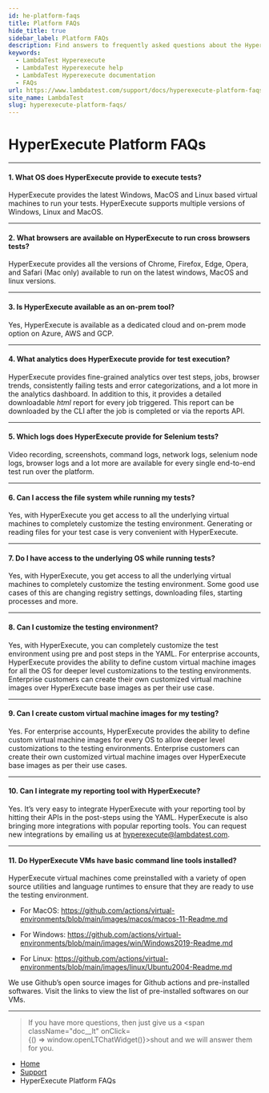```yaml
---
id: he-platform-faqs
title: Platform FAQs
hide_title: true
sidebar_label: Platform FAQs
description: Find answers to frequently asked questions about the HyperExecute platform, covering OS support, available browsers, customization options, and more for efficient testing.
keywords:
  - LambdaTest Hyperexecute
  - LambdaTest Hyperexecute help
  - LambdaTest Hyperexecute documentation
  - FAQs
url: https://www.lambdatest.com/support/docs/hyperexecute-platform-faqs/
site_name: LambdaTest
slug: hyperexecute-platform-faqs/
---
```


<script type="application/ld+json"
      dangerouslySetInnerHTML={{ __html: JSON.stringify({
       "@context": "https://schema.org",
        "@type": "BreadcrumbList",
        "itemListElement": [{
          "@type": "ListItem",
          "position": 1,
          "name": "Home",
          "item": "https://www.lambdatest.com"
        },{
          "@type": "ListItem",
          "position": 2,
          "name": "Support",
          "item": "https://www.lambdatest.com/support/docs/"
        },{
          "@type": "ListItem",
          "position": 3,
          "name": "Integrations",
          "item": "https://www.lambdatest.com/support/docs/hyperexecute-platform-faqs/"
        }]
      })
    }}
></script>

# HyperExecute Platform FAQs

***

#### 1. **What OS does HyperExecute provide to execute tests?**

  HyperExecute provides the latest Windows, MacOS and Linux based virtual machines to run your tests. HyperExecute supports multiple versions of Windows, Linux and MacOS.

***

#### 2. **What browsers are available on HyperExecute to run cross browsers tests?**

  HyperExecute provides all the versions of Chrome, Firefox, Edge, Opera, and Safari (Mac only) available to run on the latest windows, MacOS and linux versions.

***

#### 3. **Is HyperExecute available as an on-prem tool?**

  Yes, HyperExecute is available as a dedicated cloud and on-prem mode option on Azure, AWS and GCP.

***

#### 4. **What analytics does HyperExecute provide for test execution?**

  HyperExecute provides fine-grained analytics over test steps, jobs, browser trends, consistently failing tests and error categorizations, and a lot more in the analytics dashboard. In addition to this, it provides a detailed downloadable _html_ report for every job triggered. This report can be downloaded by the CLI after the job is completed or via the reports API.

***

#### 5. **Which logs does HyperExecute provide for Selenium tests?**

  Video recording, screenshots, command logs, network logs, selenium node logs, browser logs and a lot more are available for every single end-to-end test run over the platform.

***

#### 6. **Can I access the file system while running my tests?**

  Yes, with HyperExecute you get access to all the underlying virtual machines to completely customize the testing environment. Generating or reading files for your test case is very convenient with HyperExecute.

***

#### 7. **Do I have access to the underlying OS while running tests?**

  Yes, with HyperExecute, you get access to all the underlying virtual machines to completely customize the testing environment. Some good use cases of this are changing registry settings, downloading files, starting processes and more. 

***

#### 8. **Can I customize the testing environment?**

  Yes, with HyperExecute, you can completely customize the test environment using pre and post steps in the YAML. For enterprise accounts, HyperExecute provides the ability to define custom virtual machine images for all the OS for deeper level customizations to the testing environments. Enterprise customers can create their own customized virtual machine images over HyperExecute base images as per their use case.

***

#### 9. **Can I create custom virtual machine images for my testing?**

  Yes. For enterprise accounts, HyperExecute provides the ability to define custom virtual machine images for every OS to allow deeper level customizations to the testing environments. Enterprise customers can create their own customized virtual machine images over HyperExecute base images as per their use cases.

***

#### 10. **Can I integrate my reporting tool with HyperExecute?**

  Yes. It’s very easy to integrate HyperExecute with your reporting tool by hitting their APIs in the post-steps using the YAML. HyperExecute is also bringing more integrations with popular reporting tools. You can request new integrations by emailing us at hyperexecute@lambdatest.com.

***

#### 11. **Do HyperExecute VMs have basic command line tools installed?**

  HyperExecute virtual machines come preinstalled with a variety of open source utilities and language runtimes to ensure that they are ready to use the testing environment.

  - For MacOS:
    https://github.com/actions/virtual-environments/blob/main/images/macos/macos-11-Readme.md

  - For Windows:
    https://github.com/actions/virtual-environments/blob/main/images/win/Windows2019-Readme.md
    
  - For Linux:
    https://github.com/actions/virtual-environments/blob/main/images/linux/Ubuntu2004-Readme.md

We use Github’s open source images for Github actions and pre-installed softwares. Visit the links to view the list of pre-installed softwares on our VMs.

***

>If you have more questions, then just give us a <span className="doc__lt" onClick={() => window.openLTChatWidget()}>shout</span> and we will answer them for you.

<nav aria-label="breadcrumbs">
  <ul className="breadcrumbs">
    <li className="breadcrumbs__item">
      <a className="breadcrumbs__link" target="_self" href="https://www.lambdatest.com">
        Home
      </a>
    </li>
    <li className="breadcrumbs__item">
      <a className="breadcrumbs__link" target="_self" href="https://www.lambdatest.com/support/docs/">
        Support
      </a>
    </li>
    <li className="breadcrumbs__item breadcrumbs__item--active">
      <span className="breadcrumbs__link">
       HyperExecute Platform FAQs
      </span>
    </li>
  </ul>
</nav>